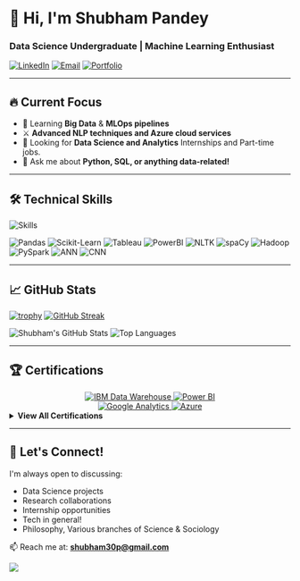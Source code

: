 # 👋 Hi, I'm Shubham Pandey

### Data Science Undergraduate | Machine Learning Enthusiast 

[![LinkedIn](https://img.shields.io/badge/LinkedIn-Connect-blue?style=for-the-badge&logo=linkedin)](https://linkedin.com/in/shubham1028)
[![Email](https://img.shields.io/badge/Email-Contact-red?style=for-the-badge&logo=gmail)](mailto:shubham30p@gmail.com)
[![Portfolio](https://img.shields.io/badge/Portfolio-Visit-green?style=for-the-badge&logo=google-chrome)](https://pandeyshubham.vercel.app) 

---

## 🔥 Current Focus



- 🔭 Learning **Big Data** & **MLOps pipelines**
- ⚔️ **Advanced NLP techniques and Azure cloud services**
- 👯 Looking for **Data Science and Analytics** Internships and Part-time jobs.
- 💬 Ask me about **Python, SQL, or anything data-related!**

---

## 🛠️ Technical Skills

![Skills](https://skillicons.dev/icons?i=python,tensorflow,pytorch,mysql,flask,aws,docker,azure,mongo,postgres)

![Pandas](https://img.shields.io/badge/Pandas-150458?style=flat&logo=pandas&logoColor=white)
![Scikit-Learn](https://img.shields.io/badge/ScikitLearn-F7931E?style=flat&logo=scikit-learn&logoColor=white)
![Tableau](https://img.shields.io/badge/Tableau-E97627?style=flat&logo=tableau&logoColor=white)
![PowerBI](https://img.shields.io/badge/PowerBI-F2C811?style=flat&logo=powerbi&logoColor=black)
![NLTK](https://img.shields.io/badge/NLTK-259d9c?style=flat&logo=python&logoColor=white)
![spaCy](https://img.shields.io/badge/spaCy-09a3d5?style=flat&logo=spacy&logoColor=white)
![Hadoop](https://img.shields.io/badge/Hadoop-F2C811?style=flat&logo=apachehadoop&logoColor=black)
![PySpark](https://img.shields.io/badge/PySpark-E25A1C?style=flat&logo=apachespark&logoColor=white)
![ANN](https://img.shields.io/badge/ANN-FF6F00?style=flat&logo=tensorflow&logoColor=white)
![CNN](https://img.shields.io/badge/CNN-FF6F00?style=flat&logo=keras&logoColor=white)


---
<!---
## 🚀 Highlight Projects

### 🌌 Exoplanet Classification System
**Python | TensorFlow | Docker**  
[![View on GitHub](https://img.shields.io/badge/View_Repo-181717?style=for-the-badge&logo=github)](https://github.com/shubhamp1028/exoplanet-classification)  
ML pipeline to classify Kepler exoplanet candidates with 87.4% accuracy. Features Docker deployment and automated data processing.

### 💰 Salary Prediction Engine
**Python | Scikit-Learn | NLTK**  
[![View on GitHub](https://img.shields.io/badge/View_Repo-181717?style=for-the-badge&logo=github)](https://github.com/shubhamp1028/salary-prediction)  
Automated extraction of 5K+ job listings with salary tier prediction at 98.1% accuracy.

### 📊 Global Indicators Chatbot
**Flask | SQL | NLP**  
[![View on GitHub](https://img.shields.io/badge/View_Repo-181717?style=for-the-badge&logo=github)](https://github.com/shubhamp1028/development-chatbot)  
NLU-to-SQL pipeline achieving 78% query match accuracy on 40K+ record database.

---
--->

## 📈 GitHub Stats

[![trophy](https://github-profile-trophy.vercel.app/?username=shubhamp1028&theme=transformative&row=2&column=4)](https://github.com/ryo-ma/github-profile-trophy)
[![GitHub Streak](https://streak-stats.demolab.com/?user=shubhamp1028&theme=transformative)](https://git.io/streak-stats)

![Shubham's GitHub Stats](https://github-readme-stats.vercel.app/api?username=shubhamp1028&show_icons=true&theme=vue&count_private=true)
![Top Languages](https://github-readme-stats.vercel.app/api/top-langs/?username=shubhamp1028&layout=compact&theme=dracula)

---

## 🏆 Certifications

<div align="center">
  <a href="LINK_TO_CERTIFICATE_1">
    <img src="https://custom-icon-badges.demolab.com/badge/IBM Data Warehouse-052FAD?style=for-the-badge&logo=ibm" alt="IBM Data Warehouse">
  </a>
  <a href="LINK_TO_CERTIFICATE_2">
    <img src="https://custom-icon-badges.demolab.com/badge/Microsoft Power BI-F2C811?style=for-the-badge&logo=powerbi" alt="Power BI">
  </a>
  <br>
  <a href="LINK_TO_CERTIFICATE_3">
    <img src="https://custom-icon-badges.demolab.com/badge/Google Analytics-4285F4?style=for-the-badge&logo=google" alt="Google Analytics">
  </a>
  <a href="LINK_TO_CERTIFICATE_4">
    <img src="https://custom-icon-badges.demolab.com/badge/Azure Fundamentals-0078D4?style=for-the-badge&logo=microsoftazure" alt="Azure">
  </a>
</div>

<details>
<summary><b>View All Certifications</b></summary>

**IBM**  
- <img src="https://cdn.jsdelivr.net/gh/devicons/devicon/icons/ibm/ibm-original.svg" width="16"/> **IBM**: Data Warehouse Engineer, Data Analysis  

**SQL**
- <img src="https://cdn.jsdelivr.net/gh/devicons/devicon/icons/microsoftsqlserver/microsoftsqlserver-plain.svg" width="16"/> **SQL**: Intermediate Certified

**Microsoft**  
- <img src="https://cdn.jsdelivr.net/gh/devicons/devicon/icons/google/google-original.svg" width="16"/> **Google**: Data Analytics, BigQuery  

**Google**  
- <img src="https://cdn.jsdelivr.net/gh/devicons/devicon/icons/azure/azure-original.svg" width="16"/> **Microsoft**: Power BI, Azure Fundamentals 

</details>

---

## 🤝 Let's Connect!

I'm always open to discussing:
- Data Science projects
- Research collaborations
- Internship opportunities
- Tech in general!
- Philosophy, Various branches of Science & Sociology

📫 Reach me at: **shubham30p@gmail.com**

<!-- Visitors counter -->
![](https://komarev.com/ghpvc/?username=shubhamp1028&color=blueviolet)
<!---
NewbieShubham/NewbieShubham is a ✨ special ✨ repository because its `README.md` (this file) appears on your GitHub profile.
You can click the Preview link to take a look at your changes.
--->
